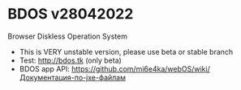 # BDOS v28042022
Browser Diskless Operation System
- This is VERY unstable version, please use beta or stable branch
- Test: http://bdos.tk (only beta)
- BDOS app API: https://github.com/mi6e4ka/webOS/wiki/Документация-по-jxe-файлам
 
